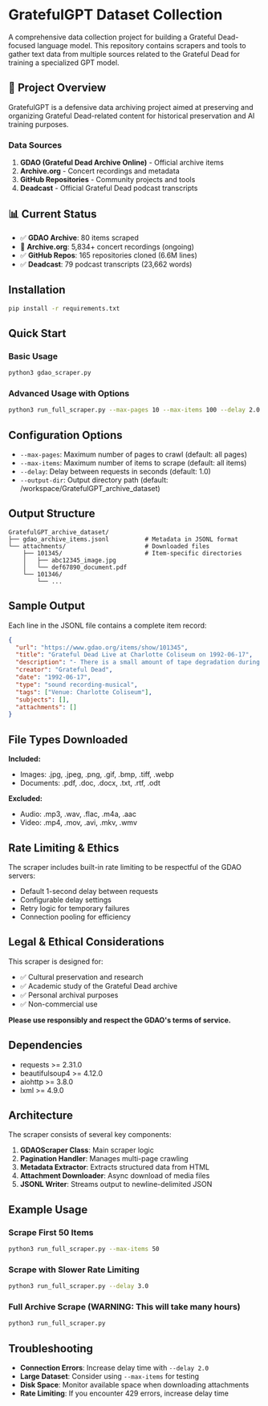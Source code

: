 # GratefulGPT Dataset Collection

A comprehensive data collection project for building a Grateful Dead-focused language model. This repository contains scrapers and tools to gather text data from multiple sources related to the Grateful Dead for training a specialized GPT model.

## 🎯 Project Overview

GratefulGPT is a defensive data archiving project aimed at preserving and organizing Grateful Dead-related content for historical preservation and AI training purposes.

### Data Sources

1. **GDAO (Grateful Dead Archive Online)** - Official archive items
2. **Archive.org** - Concert recordings and metadata  
3. **GitHub Repositories** - Community projects and tools
4. **Deadcast** - Official Grateful Dead podcast transcripts

## 📊 Current Status

- ✅ **GDAO Archive**: 80 items scraped
- 🔄 **Archive.org**: 5,834+ concert recordings (ongoing)
- ✅ **GitHub Repos**: 165 repositories cloned (6.6M lines)
- ✅ **Deadcast**: 79 podcast transcripts (23,662 words)

## Installation

```bash
pip install -r requirements.txt
```

## Quick Start

### Basic Usage
```bash
python3 gdao_scraper.py
```

### Advanced Usage with Options
```bash
python3 run_full_scraper.py --max-pages 10 --max-items 100 --delay 2.0
```

## Configuration Options

- `--max-pages`: Maximum number of pages to crawl (default: all pages)
- `--max-items`: Maximum number of items to scrape (default: all items)
- `--delay`: Delay between requests in seconds (default: 1.0)
- `--output-dir`: Output directory path (default: /workspace/GratefulGPT_archive_dataset)

## Output Structure

```
GratefulGPT_archive_dataset/
├── gdao_archive_items.jsonl          # Metadata in JSONL format
└── attachments/                      # Downloaded files
    ├── 101345/                       # Item-specific directories
    │   ├── abc12345_image.jpg
    │   └── def67890_document.pdf
    └── 101346/
        └── ...
```

## Sample Output

Each line in the JSONL file contains a complete item record:

```json
{
  "url": "https://www.gdao.org/items/show/101345",
  "title": "Grateful Dead Live at Charlotte Coliseum on 1992-06-17",
  "description": "- There is a small amount of tape degradation during \"Touch Of Grey\"...",
  "creator": "Grateful Dead",
  "date": "1992-06-17",
  "type": "sound recording-musical",
  "tags": ["Venue: Charlotte Coliseum"],
  "subjects": [],
  "attachments": []
}
```

## File Types Downloaded

**Included:**
- Images: .jpg, .jpeg, .png, .gif, .bmp, .tiff, .webp
- Documents: .pdf, .doc, .docx, .txt, .rtf, .odt

**Excluded:**
- Audio: .mp3, .wav, .flac, .m4a, .aac
- Video: .mp4, .mov, .avi, .mkv, .wmv

## Rate Limiting & Ethics

The scraper includes built-in rate limiting to be respectful of the GDAO servers:
- Default 1-second delay between requests
- Configurable delay settings
- Retry logic for temporary failures
- Connection pooling for efficiency

## Legal & Ethical Considerations

This scraper is designed for:
- ✅ Cultural preservation and research
- ✅ Academic study of the Grateful Dead archive
- ✅ Personal archival purposes
- ✅ Non-commercial use

**Please use responsibly and respect the GDAO's terms of service.**

## Dependencies

- requests >= 2.31.0
- beautifulsoup4 >= 4.12.0
- aiohttp >= 3.8.0
- lxml >= 4.9.0

## Architecture

The scraper consists of several key components:

1. **GDAOScraper Class**: Main scraper logic
2. **Pagination Handler**: Manages multi-page crawling
3. **Metadata Extractor**: Extracts structured data from HTML
4. **Attachment Downloader**: Async download of media files
5. **JSONL Writer**: Streams output to newline-delimited JSON

## Example Usage

### Scrape First 50 Items
```bash
python3 run_full_scraper.py --max-items 50
```

### Scrape with Slower Rate Limiting
```bash
python3 run_full_scraper.py --delay 3.0
```

### Full Archive Scrape (WARNING: This will take many hours)
```bash
python3 run_full_scraper.py
```

## Troubleshooting

- **Connection Errors**: Increase delay time with `--delay 2.0`
- **Large Dataset**: Consider using `--max-items` for testing
- **Disk Space**: Monitor available space when downloading attachments
- **Rate Limiting**: If you encounter 429 errors, increase delay time